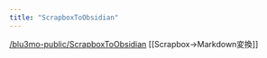 ```yaml
---
title: "ScrapboxToObsidian"
---
```


[/blu3mo-public/ScrapboxToObsidian](https://scrapbox.io/blu3mo-public/ScrapboxToObsidian)
[[Scrapbox→Markdown変換]]
